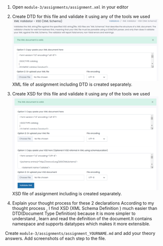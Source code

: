 1. Open `module-3/assignments/assignment.xml` in your editor

2. Create DTD for this file and validate it using any of the tools we used
    ![image info](../assignments/Screenshots/DTD.png)
    XML file of assignment including DTD is created separately.

3. Create XSD for this file and validate it using any of the tools we used
    ![image info](../assignments/Screenshots/XSD.png)
    XSD file of assignment including is created separately.
    
4. Explain your thought process for these 2 declarations
    According to my thought process , I find XSD (XML Schema Definition ) much easier than DTD(Document Type Definition) because it is more simpler to understand , learn and read the definition of the document.It contains namespace and supports datatypes which makes it more extensible.

Create `module-3/assignments/assignment_YOURNAME.md` and add your theory answers. Add screenshots of each step to the file.